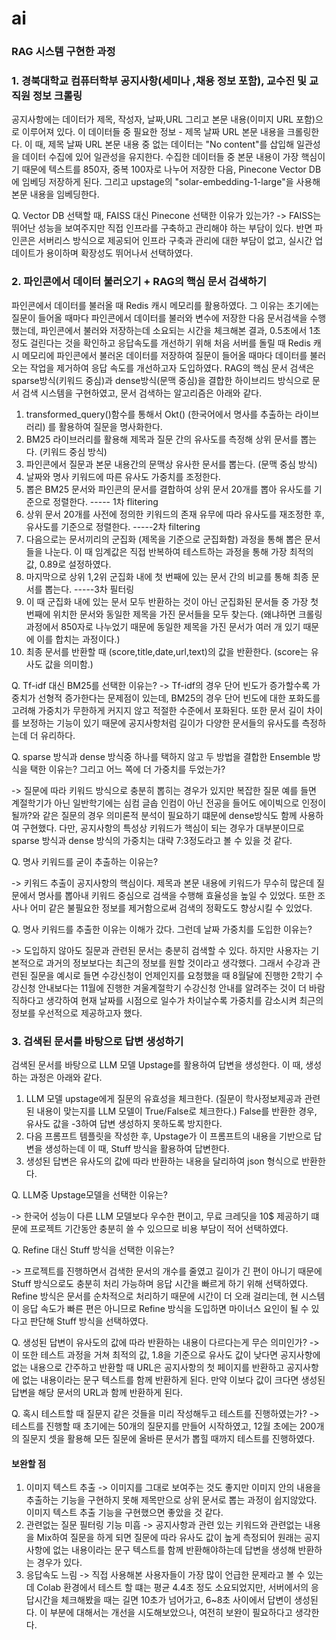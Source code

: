 # ai

### RAG 시스템 구현한 과정

### 1. 경북대학교 컴퓨터학부 공지사항(세미나 ,채용 정보 포함), 교수진 및 교직원 정보 크롤링

 공지사항에는 데이터가 제목, 작성자, 날짜,URL 그리고 본문 내용(이미지 URL 포함)으로 이루어져 있다. 이 데이터들 중 필요한 정보 - 제목 날짜 URL 본문 내용을 크롤링한다. 이 때, 제목 날짜 URL 본문 내용 중 없는 데이터는 "No content"를 삽입해 일관성을 데이터 수집에 있어 일관성을 유지한다.
수집한 데이터들 중 본문 내용이 가장 핵심이기 때문에 텍스트를 850자, 중복 100자로 나누어 저장한 다음, Pinecone Vector DB에 임베딩 저장하게 된다. 그리고 upstage의 "solar-embedding-1-large"을 사용해 본문 내용을 임베딩한다.

Q. Vector DB 선택할 때, FAISS 대신 Pinecone 선택한 이유가 있는가?
-> FAISS는 뛰어난 성능을 보여주지만 직접 인프라를 구축하고 관리해야 하는 부담이 있다. 반면 파인콘은 서버리스 방식으로 제공되어 인프라 구축과 관리에 대한 부담이 없고, 실시간 업데이트가 용이하며 확장성도 뛰어나서 선택하였다. 

### 2. 파인콘에서 데이터 불러오기 + RAG의 핵심 문서 검색하기

  파인콘에서 데이터를 불러올 때 Redis 캐시 메모리를 활용하였다. 그 이유는 초기에는 질문이 들어올 때마다 파인콘에서 데이터를 불러와 변수에 저장한 다음 문서검색을 수행했는데, 파인콘에서 불러와 저장하는데 소요되는 시간을 체크해본 결과, 0.5초에서 1초정도 걸린다는 것을 확인하고 
 응답속도를 개선하기 위해 처음 서버를 돌릴 때 Redis 캐시 메모리에 파인콘에서 불러온 데이터를 저장하여 질문이 들어올 때마다 데이터를 불러오는 작업을 제거하여 응답 속도를 개선하고자 도입하였다.
 RAG의 핵심 문서 검색은 sparse방식(키워드 중심)과 dense방식(문맥 중심)을 결합한 하이브리드 방식으로 문서 검색 시스템을 구현하였고, 문서 검색하는 알고리즘은 아래와 같다.
 1) transformed_query()함수를 통해서 Okt() (한국어에서 명사를 추출하는 라이브러리) 를 활용하여 질문을 명사화한다.
 2) BM25 라이브러리를 활용해 제목과 질문 간의 유사도를 측정해 상위 문서를 뽑는다. (키워드 중심 방식)
 3) 파인콘에서 질문과 본문 내용간의 문맥상 유사한 문서를 뽑는다. (문맥 중심 방식)
 4) 날짜와 명사 키워드에 따른 유사도 가중치를 조정한다.
 5) 뽑은 BM25 문서와 파인콘의 문서를 결합하여 상위 문서 20개를 뽑아 유사도를 기준으로 정렬한다. ----- 1차 flitering
 6) 상위 문서 20개를 사전에 정의한 키워드의 존재 유무에 따라 유사도를 재조정한 후, 유사도를 기준으로 정렬한다. -----2차 filtering
 7) 다음으로는 문서끼리의 군집화 (제목을 기준으로 군집화함) 과정을 통해 뽑은 문서들을 나눈다. 이 때 임계값은 직접 반복하여 테스트하는 과정을 통해 가장 최적의 값, 0.89로 설정하였다.
 8) 마지막으로 상위 1,2위 군집화 내에 첫 번째에 있는 문서 간의 비교를 통해 최종 문서를 뽑는다. -----3차 필터링
 9) 이 때 군집화 내에 있는 문서 모두 반환하는 것이 아닌 군집화된 문서들 중 가장 첫 번째에 위치한 문서와 동일한 제목을 가진 문서들을 모두 찾는다. (왜냐하면 크롤링 과정에서 850자로 나누었기 때문에 동일한 제목을 가진 문서가 여러 개 있기 때문에 이를 합치는 과정이다.)
 10) 최종 문서를 반환할 때 (score,title,date,url,text)의 값을 반환한다. (score는 유사도 값을 의미함.)


 Q. Tf-idf 대신 BM25를 선택한 이유는?
-> Tf-idf의 경우 단어 빈도가 증가할수록 가중치가 선형적 증가한다는 문제점이 있는데, BM25의 경우 단어 빈도에 대한 포화도를 고려해 가중치가 무한하게 커지지 않고 적절한 수준에서 포화된다. 또한 문서 길이 차이를 보정하는 기능이 있기 때문에 공지사항처럼 길이가 다양한 문서들의 유사도를 측정하는데 더 유리하다.

Q. sparse 방식과 dense 방식중 하나를 택하지 않고 두 방법을 결합한 Ensemble 방식을 택한 이유는?
그리고 어느 쪽에 더 가중치를 두었는가?

-> 질문에 따라 키워드 방식으로 충분히 뽑히는 경우가 있지만 복잡한 질문 예를 들면 계절학기가 아닌 일반학기에는 심컴 글솝 인컴이 아닌 전공을 들어도 에이빅으로 인정이 될까?와 같은 질문의 경우 의미론적 분석이 필요하기 떄문에 dense방식도 함께 사용하여 구현했다. 다만, 공지사항의 특성상 키워드가 핵심이 되는 경우가 대부분이므로 sparse 방식과 dense 방식의 가중치는 대략 7:3정도라고 볼 수 있을 것 같다.

Q. 명사 키워드를 굳이 추출하는 이유는?

-> 키워드 추출이 공지사항의 핵심이다. 제목과 본문 내용에 키워드가 무수히 많은데 질문에서 명사를 뽑아내 키워드 중심으로 검색을 수행해 효율성을 높일 수 있었다. 또한 조사나 어미 같은 불필요한 정보를 제거함으로써 검색의 정확도도 향상시킬 수 있었다.

Q. 명사 키워드를 추출한 이유는 이해가 갔다. 그런데 날짜 가중치를 도입한 이유는?

-> 도입하지 않아도 질문과 관련된 문서는 충분히 검색할 수 있다. 하지만 사용자는 기본적으로 과거의 정보보다는 최근의 정보를 원할 것이라고 생각했다. 그래서 수강과 관련된 질문을 예시로 들면 수강신청이 언제인지를 요청했을 때 8월달에 진행한 2학기 수강신청 안내보다는 11월에 진행한 겨울계절학기 수강신청 안내를 알려주는 것이 더 바람직하다고 생각하여 현재 날짜를 시점으로 일수가 차이날수록 가중치를 감소시켜 최근의 정보를 우선적으로 제공하고자 했다.

### 3. 검색된 문서를 바탕으로 답변 생성하기

 검색된 문서를 바탕으로 LLM 모델 Upstage를 활용하여 답변을 생성한다. 이 때, 생성하는 과정은 아래와 같다.
 1) LLM 모델 upstage에게 질문의 유효성을 체크한다. (질문이 학사정보제공과 관련된 내용이 맞는지를 LLM 모델이 True/False로 체크한다.) False를 반환한 경우, 유사도 값을 -3하여 답변 생성하지 못하도록 방지한다.
 2) 다음 프롬프트 템플릿을 작성한 후, Upstage가 이 프롬프트의 내용을 기반으로 답변을 생성하는데 이 때, Stuff 방식을 활용하여 답변한다.
 3) 생성된 답변은 유사도의 값에 따라 반환하는 내용을 달리하여 json 형식으로 반환한다.

Q. LLM중 Upstage모델을 선택한 이유는?

-> 한국어 성능이 다른 LLM 모델보다 우수한 편이고, 무료 크레딧을 10$ 제공하기 떄문에 프로젝트 기간동안 충분히 쓸 수 있으므로 비용 부담이 적어 선택하였다.

Q. Refine 대신 Stuff 방식을 선택한 이유는?

-> 프로젝트를 진행하면서 검색한 문서의 개수를 줄였고 길이가 긴 편이 아니기 때문에 Stuff 방식으로도 충분히 처리 가능하며 응답 시간을 빠르게 하기 위해 선택하였다.  Refine 방식은 문서를 순차적으로 처리하기 때문에 시간이 더 오래 걸리는데, 현 시스템이 응답 속도가 빠른 편은 아니므로  Refine 방식을 도입하면 마이너스 요인이 될 수 있다고 판단해 Stuff 방식을 선택하였다.

Q. 생성된 답변이 유사도의 값에 따라 반환하는 내용이 다르다는게 무슨 의미인가? 
-> 이 또한 테스트 과정을 거쳐 최적의 값, 1.8을 기준으로 유사도 값이 낮다면 공지사항에 없는 내용으로 간주하고 반환할 때 URL은 공지사항의 첫 페이지를 반환하고 공지사항에 없는 내용이라는 문구 텍스트를 함께 반환하게 된다.
만약 이보다 값이 크다면 생성된 답변을 해당 문서의 URL과 함께 반환하게 된다.

Q. 혹시 테스트할 때 질문지 같은 것들을 미리 작성해두고 테스트를 진행하였는가?
-> 테스트를 진행할 때 초기에는 50개의 질문지를 만들어 시작하였고, 12월 초에는 200개의 질문지 셋을 활용해 모든 질문에 올바른 문서가 뽑힐 때까지 테스트를 진행하였다.

#### 보완할 점

1. 이미지 텍스트 추출
-> 이미지를 그대로 보여주는 것도 좋지만 이미지 안의 내용을 추출하는 기능을 구현하지 못해 제목만으로 상위 문서로 뽑는 과정이 쉽지않았다. 이미지 텍스트 추출 기능을 구현했으면 좋았을 것 같다.
2. 관련없는 질문 필터링 기능 미흡
-> 공지사항과 관련 있는 키워드와 관련없는 내용을 Mix하여 질문을 하게 되면 질문에 따라 유사도 값이 높게 측정되어 원래는 공지사항에 없는 내용이라는 문구 텍스트를 함께 반환해야하는데 답변을 생성해 반환하는 경우가 있다.
3. 응답속도 느림
-> 직접 사용해본 사용자들이 가장 많이 언급한 문제라고 볼 수 있는데 Colab 환경에서 테스트 할 떄는 평균 4.4초 정도 소요되었지만, 서버에서의 응답시간을 체크해봤을 때는 길면 10초가 넘어가고, 6~8초 사이에서 답변이 생성된다.
이 부분에 대해서는 개선을 시도해보았으나, 여전히 보완이 필요하다고 생각한다.

